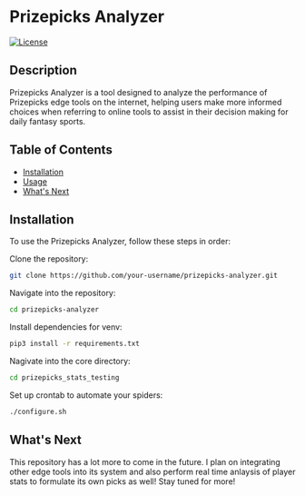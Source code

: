 # Prizepicks Analyzer

[![License](https://img.shields.io/badge/License-MIT-blue.svg)](https://opensource.org/licenses/MIT)

## Description

Prizepicks Analyzer is a tool designed to analyze the performance of Prizepicks edge tools on the internet, helping users make more informed choices when referring to online tools to assist in their decision making for daily fantasy sports.

## Table of Contents

- [Installation](#installation)
- [Usage](#usage)
- [What's Next](#whats_next)

## Installation

To use the Prizepicks Analyzer, follow these steps in order:

Clone the repository:
```bash
git clone https://github.com/your-username/prizepicks-analyzer.git
```
Navigate into the repository:
```bash
cd prizepicks-analyzer
```

Install dependencies for venv:
```bash
pip3 install -r requirements.txt
```
Nagivate into the core directory:
```bash
cd prizepicks_stats_testing
```

Set up crontab to automate your spiders:
```bash
./configure.sh
```

## What's Next
This repository has a lot more to come in the future. I plan on integrating other edge tools into its system and also perform real time anlaysis of player stats to formulate its own picks as well! Stay tuned for more!
